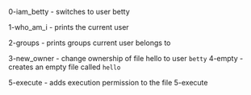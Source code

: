 0-iam_betty - switches to user betty

1-who_am_i - prints the current user

2-groups - prints groups current user belongs to

3-new_owner - change ownership of file hello to user `betty`
4-empty - creates an empty file called ``hello``

5-execute - adds execution permission to the file 5-execute
